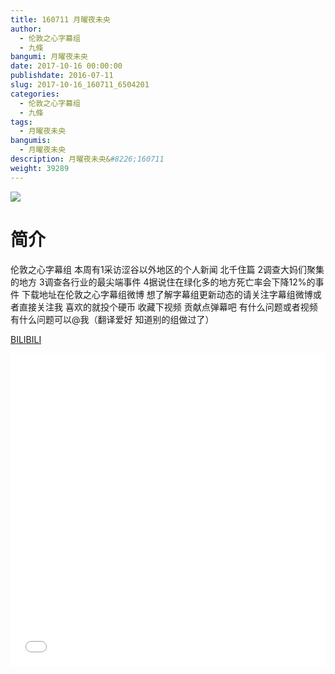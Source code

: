 ```yaml
---
title: 160711 月曜夜未央
author: 
  - 伦敦之心字幕组
  - 九條
bangumi: 月曜夜未央
date: 2017-10-16 00:00:00
publishdate: 2016-07-11
slug: 2017-10-16_160711_6504201
categories: 
  - 伦敦之心字幕组
  - 九條
tags: 
  - 月曜夜未央
bangumis: 
  - 月曜夜未央
description: 月曜夜未央&#8226;160711
weight: 39289
---
```


![](https://i.imgur.com/DGxEeVz.jpg)

# 简介  
伦敦之心字幕组 本周有1采访涩谷以外地区的个人新闻 北千住篇 2调查大妈们聚集的地方 3调查各行业的最尖端事件 4据说住在绿化多的地方死亡率会下降12%的事件 下载地址在伦敦之心字幕组微博 想了解字幕组更新动态的请关注字幕组微博或者直接关注我 喜欢的就投个硬币 收藏下视频 贡献点弹幕吧 有什么问题或者视频有什么问题可以@我（翻译爱好 知道别的组做过了）

  [BILIBILI](https://www.bilibili.com/video/av6504201/)


  <iframe src="//www.bilibili.com/html/html5player.html?cid=10579576&aid=6504201" width="100%" height="500" frameborder="0" allowfullscreen="allowfullscreen"></iframe>
